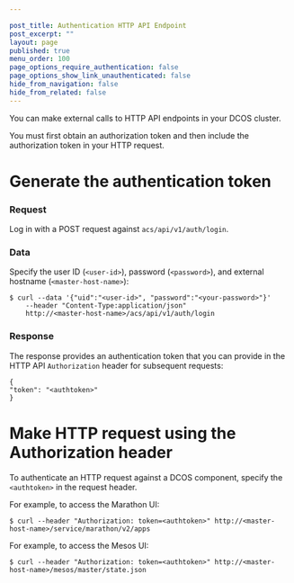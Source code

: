 ```yaml
---

post_title: Authentication HTTP API Endpoint
post_excerpt: ""
layout: page
published: true
menu_order: 100
page_options_require_authentication: false
page_options_show_link_unauthenticated: false
hide_from_navigation: false
hide_from_related: false
---
```

You can make external calls to HTTP API endpoints in your DCOS cluster.

You must first obtain an authorization token and then include the authorization token in your HTTP request.

# Generate the authentication token

### Request

Log in with a POST request against `acs/api/v1/auth/login`.

### Data

Specify the user ID (`<user-id>`), password (`<password>`), and external hostname (`<master-host-name>`):

    $ curl --data '{"uid":"<user-id>", "password":"<your-password>"}'
        --header "Content-Type:application/json"
        http://<master-host-name>/acs/api/v1/auth/login


### Response

The response provides an authentication token that you can provide in the HTTP API `Authorization` header for subsequent requests:

    {
    "token": "<authtoken>"
    }


# Make HTTP request using the Authorization header

To authenticate an HTTP request against a DCOS component, specify the `<authtoken>` in the request header.

For example, to access the Marathon UI:

    $ curl --header "Authorization: token=<authtoken>" http://<master-host-name>/service/marathon/v2/apps


For example, to access the Mesos UI:

    $ curl --header "Authorization: token=<authtoken>" http://<master-host-name>/mesos/master/state.json